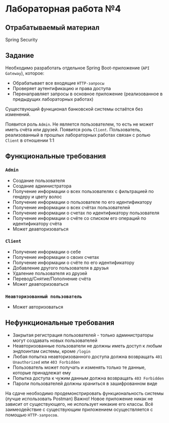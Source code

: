# Лабораторная работа №4

## Отрабатываемый материал
Spring Security

## Задание

Необходимо разработать отдельное Spring Boot-приложение (`API Gateway`), которое:
 - Обрабатывает все входящие `HTTP-запросы`
 - Проверяет аутентификацию и права доступа
 - Перенаправляет запросы в основное приложение (реализованное в предыдущих лабораторных работах)

Существующий функционал банковской системы остаётся без изменений.

Появится роль `Admin`. Не является пользователем, то есть не может иметь счёта или друзей.
Появится роль `Client`. Пользователь, реализованный в прошлых лабораторных работах связан с ролью `Client` в отношении 1:1


## Функциональные требования
### `Admin`
- Создание пользователя
- Создание администратора
- Получение информации о всех пользователях с фильтрацией по гендеру и цвету волос 
- Получение информации о пользователе по его идентификатору
- Получение информации о всех счётах пользователей
- Получение информации о счетах по идентификатору пользователя
- Получение информации о счёте со списком его операций по идентификатору счёта
- Может деавторизоваться

### `Client`
- Получение информации о себе
- Получение информации о своих счетах
- Получение информации о счёте по его идентификатору
- Добавление другого пользователя в друзья
- Удаление пользователя из друзей
- Перевод/Снятие/Пополнение счёта
- Может деавторизоваться

### `Неавторизованный пользователь`
- Может авторизоваться

## Нефункциональные требования
- Закрытая регистрация пользователей - только администраторы могут создавать новых пользователей
- Неавторизованные пользователи не должны иметь доступ к любым эндпоинтам системы, кроме `/login`
- Любая попытка неавторизованного доступа должна возвращать `401 Unauthorized` или `403 Forbidden`
- Пользователь может получать и изменять только те данные, которые принадлежат ему
- Попытка доступа к чужим данным должна возвращать `403 Forbidden`
- Пароли пользователей должны храниться в зашифрованном виде

На сдаче необходимо продемонстрировать функциональность системы (лучше использовать Postman)
Важно! Новое приложение никак не зависит от существующего, не использует никакие его классы. Всё заимеодействие с существующим приложением осуществляется с помощью `HTTP-запросов`.
